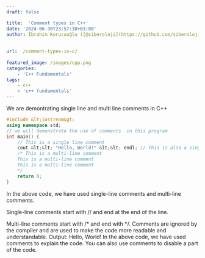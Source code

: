 ```yaml
---
draft: false

title:  'Comment types in C++'
date: '2024-06-30T23:57:38+03:00'
author: İbrahim Korucuoğlu ([@siberoloji](https://github.com/siberoloji))
 
 
url:  /comment-types-in-c/
 
featured_image: /images/cpp.png
categories:
    - 'C++ Fundamentals'
tags:
    - c++
    - 'c++ fundamentals'
---
```



We are demontrating single line and multi line comments in C++


```cpp
#include &lt;iostream&gt;
using namespace std;
// we will demonstrate the use of comments  in this program
int main() {
    // This is a single line comment
    cout &lt;&lt; "Hello, World!" &lt;&lt; endl; // This is also a single line comment
    /* This is a multi-line comment
    This is a multi-line comment
    This is a multi-line comment
    */
    return 0;
}
```



In the above code, we have used single-line comments and multi-line comments. 



Single-line comments start with // and end at the end of the line. 



Multi-line comments start with /* and end with */. Comments are ignored by the compiler and are used to make the code more readable and understandable. Output: Hello, World! In the above code, we have used comments to explain the code. You can also use comments to disable a part of the code.

